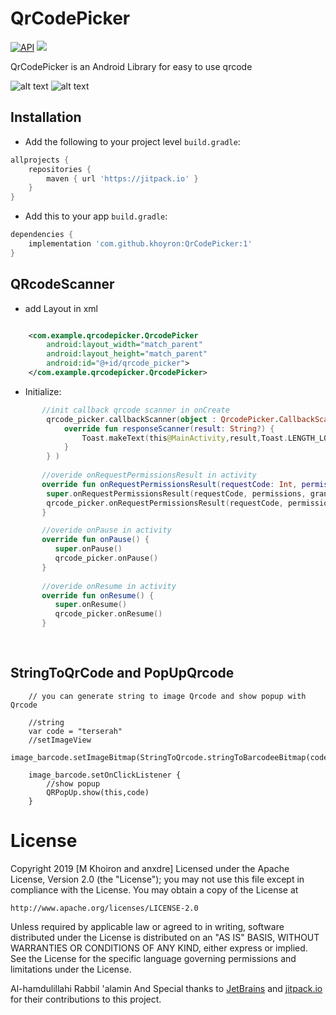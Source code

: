 # QrCodePicker

[![API](https://img.shields.io/badge/API-14%2B-red.svg?style=flat)](https://android-arsenal.com/api?level=14)
[![](https://jitpack.io/v/mkhoiron/Actionsheet-android.svg)](https://jitpack.io/#mkhoiron/Actionsheet-android/0.1)

QrCodePicker is an Android Library for easy to use qrcode

![alt text](https://i.ibb.co/Nj1ZpQ2/Qrcode-picker.png)
![alt text](https://i.ibb.co/nPp0XJ5/Qrcode-2.png)

## Installation

-  Add the following to your project level `build.gradle`:
 
```gradle
allprojects {
	repositories {
		maven { url 'https://jitpack.io' }
	}
}
```
  -  Add this to your app `build.gradle`:
 
```gradle
dependencies {
	implementation 'com.github.khoyron:QrCodePicker:1'
}
```
## QRcodeScanner

  -  add Layout in xml
```xml

    <com.example.qrcodepicker.QrcodePicker
        android:layout_width="match_parent"
        android:layout_height="match_parent"
        android:id="@+id/qrcode_picker">
    </com.example.qrcodepicker.QrcodePicker>

```
  -  Initialize:
  
```kotlin
       //init callback qrcode scanner in onCreate
        qrcode_picker.callbackScanner(object : QrcodePicker.CallbackScannerListener{
            override fun responseScanner(result: String?) {
                Toast.makeText(this@MainActivity,result,Toast.LENGTH_LONG).show()
            }
        } )
        
       //overide onRequestPermissionsResult in activity
       override fun onRequestPermissionsResult(requestCode: Int, permissions: Array<out String>, grantResults: IntArray) {
        super.onRequestPermissionsResult(requestCode, permissions, grantResults)
        qrcode_picker.onRequestPermissionsResult(requestCode, permissions, grantResults)
       }

       //overide onPause in activity
       override fun onPause() {
          super.onPause()
          qrcode_picker.onPause()
       }
       
       //overide onResume in activity
       override fun onResume() {
          super.onResume()
          qrcode_picker.onResume()
       }
        
        
```

## StringToQrCode and PopUpQrcode

        // you can generate string to image Qrcode and show popup with Qrcode
        
        //string 
        var code = "terserah"
        //setImageView
        image_barcode.setImageBitmap(StringToQrcode.stringToBarcodeeBitmap(code))

        image_barcode.setOnClickListener {
            //show popup
            QRPopUp.show(this,code)
        }


License
=======
Copyright 2019 [M Khoiron and anxdre]
Licensed under the Apache License, Version 2.0 (the "License");
you may not use this file except in compliance with the License.
You may obtain a copy of the License at

    http://www.apache.org/licenses/LICENSE-2.0

Unless required by applicable law or agreed to in writing, software
distributed under the License is distributed on an "AS IS" BASIS,
WITHOUT WARRANTIES OR CONDITIONS OF ANY KIND, either express or implied.
See the License for the specific language governing permissions and
limitations under the License.

Al-hamdulillahi Rabbil 'alamin And Special thanks to [JetBrains](https://github.com/JetBrains) and [jitpack.io](https://github.com/jitpack-io) for their contributions to this project.
